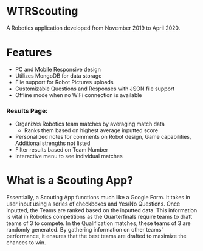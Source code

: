 # WTRScouting
A Robotics application developed from November 2019 to April 2020.

# Features
* PC and Mobile Responsive design
* Utilizes MongoDB for data storage
* File support for Robot Pictures uploads
* Customizable Questions and Responses with JSON file support
* Offline mode when no WiFi connection is available

### Results Page:
* Organizes Robotics team matches by averaging match data
	* Ranks them based on highest average inputted score
* Personalized notes for comments on Robot design, Game capabilities, Additional strengths not listed
* Filter results based on Team Number
* Interactive menu to see individual matches

# What is a Scouting App?
Essentially, a Scouting App functions much like a Google Form. It takes in user input using a series of checkboxes and Yes/No Questions. Once inputted, the Teams are ranked based on the inputted data. This information is vital in Robotics competitions as the Quarterfinals require teams to draft teams of 3 to compete. In the Qualification matches, these teams of 3 are randomly generated. By gathering information on other teams' performance, it ensures that the best teams are drafted to maximize the chances to win.
